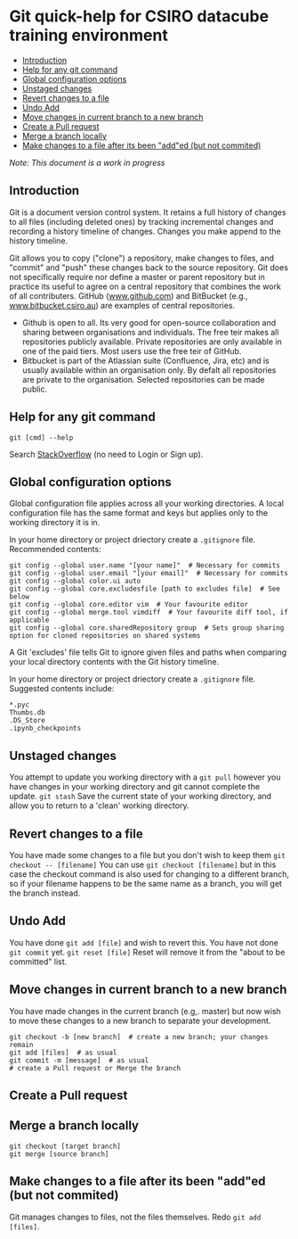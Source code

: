 # Git quick-help for CSIRO datacube training environment

  - [Introduction](#introduction)
  - [Help for any git command](#help-for-any-git-command)
  - [Global configuration options](#global-configuration-options)
  - [Unstaged changes](#unstaged-changes)
  - [Revert changes to a file](#revert-changes-to-a-file)
  - [Undo Add](#undo-add)
  - [Move changes in current branch to a new branch](#move-changes-in-current-branch-to-a-new-branch)
  - [Create a Pull request](#create-a-pull-request)
  - [Merge a branch locally](#merge-a-branch-locally)
  - [Make changes to a file after its been "add"ed (but not commited)](#make-changes-to-a-file-after-its-been-added-but-not-commited)

*Note: This document is a work in progress*

## Introduction
Git is a document version control system. It retains a full history of changes to all files (including deleted ones) by tracking incremental changes and recording a history timeline of changes. Changes you make append to the history timeline.

Git allows you to copy ("clone") a repository, make changes to files, and "commit" and "push" these changes back to the source repository. Git does not specifically require nor define a master or parent repository but in practice its useful to agree on a central repository that combines the work of all contributers. GitHub (www.github.com) and BitBucket (e.g., www.bitbucket.csiro.au) are examples of central repositories.
* Github is open to all. Its very good for open-source collaboration and sharing between organisations and individuals. The free teir makes all repositories publicly available. Private repositories are only available in one of the paid tiers. Most users use the free teir of GitHub.
* Bitbucket is part of the Atlassian suite (Confluence, Jira, etc) and is usually available within an organisation only. By defalt all repositories are private to the organisation. Selected repositories can be made public.

## Help for any git command
```git [cmd] --help```

Search [StackOverflow](www.stackoverflow.com) (no need to Login or Sign up).

## Global configuration options
Global configuration file applies across all your working directories. A local configuration file has the same format and keys but applies only to the working directory it is in.

In your home directory or project driectory create a ```.gitignore``` file. Recommended contents:
```
git config --global user.name "[your name]"  # Necessary for commits
git config --global user.email "[your email]"  # Necessary for commits
git config --global color.ui auto
git config --global core.excludesfile [path to excludes file]  # See below
git config --global core.editor vim  # Your favourite editor
git config --global merge.tool vimdiff  # Your favourite diff tool, if applicable
git config --global core.sharedRepository group  # Sets group sharing option for cloned repositories on shared systems
```

A Git 'excludes' file tells Git to ignore given files and paths when comparing your local directory contents with the Git history timeline.

In your home directory or project driectory create a ```.gitignore``` file. Suggested contents include:
```
*.pyc
Thumbs.db
.DS_Store
.ipynb_checkpoints
```

## Unstaged changes
You attempt to update you working directory with a ```git pull``` however you have changes in your working directory and git cannot complete the update.
```git stash```
Save the current state of your working directory, and allow you to return to a 'clean' working directory.

## Revert changes to a file
You have made some changes to a file but you don't wish to keep them
```git checkout -- [filename]```
You can use ```git checkout [filename]``` but in this case the checkout command is also used for changing to a different branch, so if your filename happens to be the same name as a branch, you will get the branch instead.

## Undo Add
You have done ```git add [file]``` and wish to revert this. You have not done ```git commit``` yet.
```git reset [file]```
Reset will remove it from the "about to be committed" list.

## Move changes in current branch to a new branch
You have made changes in the current branch (e.g,. master) but now wish to move these changes to a new branch to separate your development.
```
git checkout -b [new branch]  # create a new branch; your changes remain
git add [files]  # as usual
git commit -m [message]  # as usual
# create a Pull request or Merge the branch
```

## Create a Pull request

## Merge a branch locally
```
git checkout [target branch]  
git merge [source branch]
```

## Make changes to a file after its been "add"ed (but not commited)
Git manages changes to files, not the files themselves. Redo ```git add [files]```.